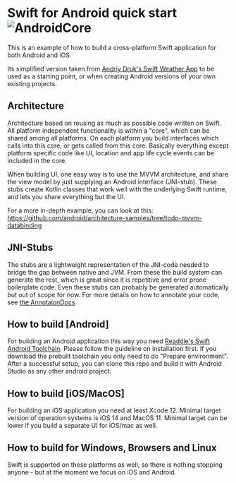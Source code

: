 # Swift for Android quick start ![AndroidCore](https://github.com/andriydruk/swift-weather-app/workflows/AndroidCore/badge.svg)

This is an example of how to build a cross-platform Swift application for both Android and iOS. 

Its simplified version taken from [Andriy Druk's Swift Weather App](https://github.com/andriydruk/swift-weather-app) to be used as a starting point, or when creating Android versions of your own existing projects.

## Architecture

Architecture based on reusing as much as possible code written on Swift. All platform independent functionality is within a "core", which can be shared among all platforms. On each platform you build interfaces which calls into this core, or gets called from this core. Basically everything except platform specific code like UI, location and app life cycle events can be included in the core. 

When building UI, one easy way is to use the MVVM architecture, and share the view model by just supplying an Android interface (JNI-stub). These stubs create Kotlin classes that work well with the underlying Swift runtime, and lets you share everything but the UI.

For a more in-depth example, you can look at this: https://github.com/android/architecture-samples/tree/todo-mvvm-databinding

## JNI-Stubs

The stubs are a lightweight representation of the JNI-code needed to bridge the gap between native and JVM. From these the build system can generate the rest, which is great since it is repetitive and error prone boilerplate code. Even these stubs can probably be generated automatically but out of scope for now. For more details on how to annotate your code, see [the AnnotaionDocs](doc/AnnotaionDocs.md)

## How to build [Android]

For building an Android application this way you need [Readdle's Swift Android Toolchain](https://github.com/readdle/swift-android-toolchain#installation). Please follow the guideline on installation first. If you download the prebuilt toolchain you only need to do "Prepare environment".
After a successful setup, you can clone this repo and build it with Android Studio as any other android project. 


## How to build [iOS/MacOS]

For building an iOS application you need at least Xcode 12. Minimal target version of operation systems is iOS 14 and MacOS 11. Minimal target can be lower if you build a separate UI for iOS/mac as well.

## How to build for Windows, Browsers and Linux

Swift is supported on these platforms as well, so there is nothing stopping anyone - but at the moment we focus on iOS and Android.
